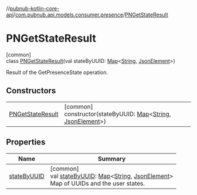 //[pubnub-kotlin-core-api](../../../index.md)/[com.pubnub.api.models.consumer.presence](../index.md)/[PNGetStateResult](index.md)

# PNGetStateResult

[common]\
class [PNGetStateResult](index.md)(val stateByUUID: [Map](https://kotlinlang.org/api/latest/jvm/stdlib/kotlin.collections/-map/index.html)&lt;[String](https://kotlinlang.org/api/latest/jvm/stdlib/kotlin/-string/index.html), [JsonElement](../../com.pubnub.api/-json-element/index.md)&gt;)

Result of the GetPresenceState operation.

## Constructors

| | |
|---|---|
| [PNGetStateResult](-p-n-get-state-result.md) | [common]<br>constructor(stateByUUID: [Map](https://kotlinlang.org/api/latest/jvm/stdlib/kotlin.collections/-map/index.html)&lt;[String](https://kotlinlang.org/api/latest/jvm/stdlib/kotlin/-string/index.html), [JsonElement](../../com.pubnub.api/-json-element/index.md)&gt;) |

## Properties

| Name | Summary |
|---|---|
| [stateByUUID](state-by-u-u-i-d.md) | [common]<br>val [stateByUUID](state-by-u-u-i-d.md): [Map](https://kotlinlang.org/api/latest/jvm/stdlib/kotlin.collections/-map/index.html)&lt;[String](https://kotlinlang.org/api/latest/jvm/stdlib/kotlin/-string/index.html), [JsonElement](../../com.pubnub.api/-json-element/index.md)&gt;<br>Map of UUIDs and the user states. |

